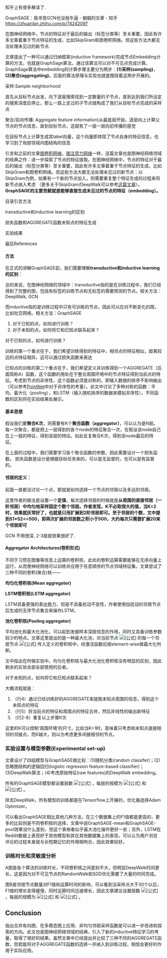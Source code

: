 

知乎上有很多解读了. 

GraphSAGE：我寻思GCN也没我牛逼 - 蝈蝈的文章 - 知乎 https://zhuanlan.zhihu.com/p/74242097

在图神经网络中，节点的特征对于最后的输出（标签分类等）至关重要，因此有许多文章着重于节点特征的生成，比如SkipGram和图卷积网络。但这些方法大都无法处理未见过的新节点.

文章提出了一种可以通过归纳框架(inductive framework)完成节点Embedding计算的方法，也就是GraphSage算法，通过该算法可以对不可见点完成计算。GraphSage算法中embedding的计算步骤主要分为两步：**(1)采样(sampling)**，**(2)聚合(aggregating)**。后面的算法原理与实现也就是围绕着这两步开展的。

采样:Sample neighborhood 

首先从目标节点出发，向下逐层搜索找到一定数量的子节点，直到达到我们所设定的搜索深度后停止，那么一路上走过的子节点就构成了我们从目标节点完成的采样点

聚合/前向传播: Aggregate feature information)从最底层开始，逐层向上计算父节点的节点信息，直到目标节点，这就有了一层一层向前传播的感觉

在目标节点上计算生成其label向量，这个向量即体现了节点自身的特征信息，也学习到了局部领域内图结构的信息

引言和之前的文章[图卷积网络](https://zhuanlan.zhihu.com/p/424259073)，[图注意力网络](https://zhuanlan.zhihu.com/p/424650459)一样，这篇文章也是图神经网络领域的经典之作：进一步探索了节点的特征提取。在图神经网络中，节点的特征对于最后的输出（标签分类等）至关重要，因此有许多文章着重于节点特征的生成，比如SkipGram和图卷积网络。但这些方法大都无法处理未见过的新节点：以SkipGram为例，如果有一个新的节点加入，则需要重复整个特征生成的过程来将新节点纳入考虑 （更多关于SkipGram/DeepWalk可以参考[这篇文章](https://link.zhihu.com/?target=https%3A//medium.com/analytics-vidhya/an-intuitive-explanation-of-deepwalk-84177f7f2b72)）。**GraphSAGE的主要贡献就是能够直接生成未见过的节点的特征（embedding）。**

目录引言方法

transductive和inductive learning的区别

损失函数和AGGREGATE函数未知点的特征生成

实验结果

最后References

#### **方法**

在正式的讲解GraphSAGE前，我们需要理解**transductive和inductive learning的区别**：

总的来说，在图神经网络的领域中：transductive指的是在训练过程中，我们已经得到了完整的图，包括有标签的训练节点和无标签的需要预测的节点。相关方法：DeepWalk, GCN

而inductive指的是训练过程中只有可训练的节点，因此可以应对不断变化的图，比如社交网络。相关方法：GraphSAGE

1. 对于已知的点，如何进行训练？
2. 对于未知的点，如何将它和已知点联系起来？

对于已知的点，如何进行训练？

训练的第一个重点在于，我们希望训练得到的特征中，相邻点的特征相似，距离较远的点特征相异。这可以通过损失函数来表达

已知点的训练的第二个重点在于，我们希望定义并训练得到一个AGGREGATE（后面简称A）函数，这个函数的用处在于整合周围环境中的节点特征得到当前点的特征。考虑到节点的非序性，这个函数必须是对称的，即输入数据的排序不影响输出（可以参考[PointNet](https://link.zhihu.com/?target=https%3A//arxiv.org/pdf/1612.00593.pdf)中对于非序性的考量）。此文中讨论了多种对称的函数：平均，最大化（pooling），和LSTM（输入随机排序的数据来模拟非序性）。不同函数的区别将在实验结果处展示。

#### 基本思想

假设我们要**聚合K次**，则需要有K个**聚合函数（aggregator）**，可以认为是N层。 每一次聚合，都是把上一层得到的各个node的特征聚合一次，在假设该node自己在上一层的特征，得到该层的特征。如此反复聚合K次，得到该node最后的特征。

在上面的过程中，我们需要学习各个聚合函数的参数，因此需要设计一个损失函数。 损失函数是设计是根据目标任务来的，可以是无监督的，也可以是有监督的。

#### 邻居的定义：

前面一直都没讨论一个点，那就是如何选择一个节点的邻居以及多远的邻居。

这里作者的做法是设置一个**定值**，每次选择邻居的时候就是**从周围的直接邻居（一阶邻居）**中均匀地采样固定个数个邻居。作者发现，**K不必取很大的值，当K=2时，效果就灰常好了**，也就是只用扩展到2阶邻居即可。至于邻居的个数，文中提到S1×S2<=500，即两次扩展的邻居数之积小于500，大约**每次只需要扩展20来个邻居即可**

GCN 不用很深, 2-3层就效果很好了.

#### Aggregator Architectures(卷积形式)

不同于习惯在图像等信息上运算的卷积核，此处的卷积运算需要能够在无序向量上运行，从而使神经网络可以训练并应用于任意顺序的节点邻域特征集。文章尝试了三种不同的卷积(聚合)核——

**均匀化卷积核(Mean aggregator)**    

**LSTM卷积核(LSTM aggregator)**   

LSTM具备更强的表达能力，但是不具备扰动不变性，作者使用加扰动的邻居节点后生成的无序节点集合来操作LSTM。

  **池化卷积核(Pooling aggregator)**   

平均池化和最大化池化，可以起到发掘样本深层信息的作用，同时又具备训练参数较少的特点。文章这里提出的是一种最大化池，对当前节点 ![[公式]](https://www.zhihu.com/equation?tex=v) 的每一个邻居节点 ![[公式]](https://www.zhihu.com/equation?tex=u_%7Bi%7D) 传入定义的卷积核中，经激活函数后按element-wise做最大化判断。

文中指出在所做实验中，均匀化卷积核与最大化池化卷积核没有明显的区别，因此剩余的实验全部全部使用的后者。

对于未知的点，如何将它和已知点联系起来？

大概流程就是：

1. （行4）通过已经训练好的AGGREGATE来提取未知点周围的信息，得到这个未知点的特征
2. （行5）将当前点的特征和周围点的特征合并，然后非线性的输出新特征
3. （行2-8）重复以上步骤K次

这里的K可以控制‘周围环境’的尺寸。比如当K=1时，意味着只考虑和未知点直接相邻的邻接点，而K越大，则以为考虑更多间接相邻的节点。

### 实验设置与模型参数(Experimental set-up)

文章设计了四组模型与GraphSAGE做比较：(1)随机分类(random classifer)；(2)忽略图结构的逻辑回归(logistic regression feature-based classifier)；(3)DeepWalk算法；(4)考虑原始特征(raw features)的DeepWalk embedding。

所有的GraphSAGE模型都设置层数 ![[公式]](https://www.zhihu.com/equation?tex=K%3D2) ，每层的规模为 ![[公式]](https://www.zhihu.com/equation?tex=S_%7B1%7D%3D25) 和 ![[公式]](https://www.zhihu.com/equation?tex=S_%7B2%7D%3D20) 。

除去DeepWalk，所有模型的训练都是在Tensorflow上开展的，优化器选择Adam Optimizer。

可以看出GraphSAGE相比其他几种方法，在三个数据集上的F1值都是更高的，更多的比较则是不同卷积核的选择，文章中说GraphSAGE-mean和GraphSAGE-pool效果没什么差别，但这个表格看似乎最大池化操作更好一些；另外，LSTM在Reddit数据上表现好于其他模型和其在其他数据集上的表现，可以认为用户浏览评论的过程本身就与长短期记忆的作用相吻合，因此效果较好。

### 训练时长和灵敏度分析

A图是各个算法的训练时长，不同卷积核之间差别不大，但明显DeepWalk时间更长，这是因为对不可见节点的RandomWalk和SGD优化需要了大量的时间完成。

图B是邻居节点数量对F1值和运算时间的影响，可以看到当采样点大于30个以后，F1值的增长变得缓慢，同时运算时间迅速增长，因此文章建议设置层数 ![[公式]](https://www.zhihu.com/equation?tex=K%3D2) ，每层的规模为 ![[公式]](https://www.zhihu.com/equation?tex=S_%7B1%7D%3D25) 和 ![[公式]](https://www.zhihu.com/equation?tex=S_%7B2%7D%3D20) 。

## Conclusion

指出合并有向图、在多模态图上应用、非均匀邻居采样函数是可以进一步改进和探索的方向。此文也是图神经网络领域的经典，引入了新的inductive特征学习的考量，取得了很好的结果。虽然文章中已经提出并比较了三种不同的AGGREGATE函数，但若能将对于AGGREGATE函数的选择一并纳入到训练过程，相信会更好的作用于实际应用。